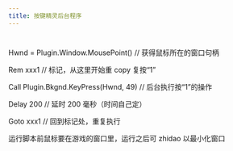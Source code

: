 ```yaml
---
title: 按键精灵后台程序
---
```


#

Hwnd = Plugin.Window.MousePoint() // 获得鼠标所在的窗口句柄

Rem xxx1 // 标记，从这里开始重 copy 复按“1”

Call Plugin.Bkgnd.KeyPress(Hwnd, 49) // 后台执行按“1”的操作

Delay 200 // 延时 200 毫秒（时间自己定）

Goto xxx1 // 回到标记处，重复执行

运行脚本前鼠标要在游戏的窗口里，运行之后可 zhidao 以最小化窗口
